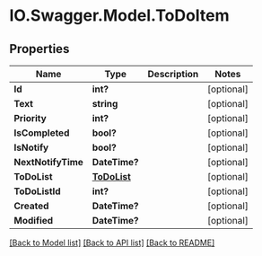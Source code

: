 # IO.Swagger.Model.ToDoItem
## Properties

Name | Type | Description | Notes
------------ | ------------- | ------------- | -------------
**Id** | **int?** |  | [optional] 
**Text** | **string** |  | [optional] 
**Priority** | **int?** |  | [optional] 
**IsCompleted** | **bool?** |  | [optional] 
**IsNotify** | **bool?** |  | [optional] 
**NextNotifyTime** | **DateTime?** |  | [optional] 
**ToDoList** | [**ToDoList**](ToDoList.md) |  | [optional] 
**ToDoListId** | **int?** |  | [optional] 
**Created** | **DateTime?** |  | [optional] 
**Modified** | **DateTime?** |  | [optional] 

[[Back to Model list]](../README.md#documentation-for-models) [[Back to API list]](../README.md#documentation-for-api-endpoints) [[Back to README]](../README.md)


